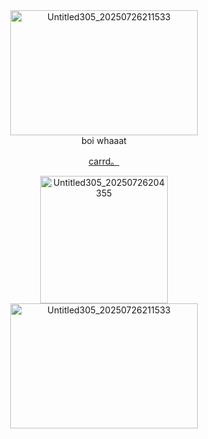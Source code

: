 <div align="center"><img width="300" height="200" alt="Untitled305_20250726211533" src="https://github.com/user-attachments/assets/d4e85ad9-33ea-43b0-b143-128b0ea52ed1" />
<div align="center"> boi whaaat
  
[carrd。](https://viktoresque.carrd.co/)
  
<div align="center"><img width="204" height="204" alt="Untitled305_20250726204355" src="https://github.com/user-attachments/assets/0c1741fe-d7e4-4522-bca2-2af61d153a45" />
<div align="center"><img width="300" height="200" alt="Untitled305_20250726211533" src="https://github.com/user-attachments/assets/d4e85ad9-33ea-43b0-b143-128b0ea52ed1" />
